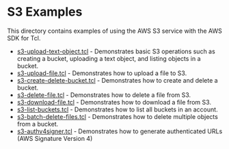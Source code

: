 # S3 Examples

This directory contains examples of using the AWS S3 service with the AWS SDK for Tcl.

* [s3-upload-text-object.tcl](s3-upload-text-object.tcl) - Demonstrates basic S3 operations such as creating a bucket, uploading a text object, and listing objects in a bucket.
* [s3-upload-file.tcl](s3-upload-file.tcl) - Demonstrates how to upload a file to S3.
* [s3-create-delete-bucket.tcl](s3-create-delete-bucket.tcl) - Demonstrates how to create and delete a bucket.
* [s3-delete-file.tcl](s3-delete-file.tcl) - Demonstrates how to delete a file from S3.
* [s3-download-file.tcl](s3-download-file.tcl) - Demonstrates how to download a file from S3.
* [s3-list-buckets.tcl](s3-list-buckets.tcl) - Demonstrates how to list all buckets in an account.
* [s3-batch-delete-files.tcl](s3-batch-delete-files.tcl) - Demonstrates how to delete multiple objects from a bucket.
* [s3-authv4signer.tcl](s3-authv4signer.tcl) - Demonstrates how to generate authenticated URLs (AWS Signature Version 4)
